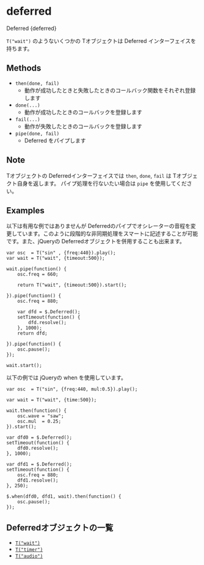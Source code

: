 deferred
========
Deferred {deferred}

`T("wait")` のようないくつかの Tオブジェクトは Deferred インターフェイスを持ちます。

## Methods ##
- `then(done, fail)`
  - 動作が成功したときと失敗したときのコールバック関数をそれぞれ登録します
- `done(...)`
  - 動作が成功したときのコールバックを登録します
- `fail(...)`
  - 動作が失敗したときのコールバックを登録します
- `pipe(done, fail)`  
  - Deferred をパイプします


## Note ##
Tオブジェクトの Deferredインターフェイスでは `then`, `done`, `fail` は Tオブジェクト自身を返します。
パイプ処理を行ないたい場合は `pipe` を使用してください。


## Examples ##
以下は有用な例ではありませんが Deferredのパイプでオシレーターの音程を変更しています。このように段階的な非同期処理をスマートに記述することが可能です。また、jQueryの Deferredオブジェクトを併用することも出来ます。

```timbre
var osc  = T("sin" , {freq:440}).play();
var wait = T("wait", {timeout:500});

wait.pipe(function() {
    osc.freq = 660;
    
    return T("wait", {timeout:500}).start();
    
}).pipe(function() {
    osc.freq = 880;
    
    var dfd = $.Deferred();
    setTimeout(function() {
        dfd.resolve();
    }, 1000);
    return dfd;
    
}).pipe(function() {
    osc.pause();
});

wait.start();
```

以下の例では jQueryの when を使用しています。

```timbre
var osc  = T("sin", {freq:440, mul:0.5}).play();

var wait = T("wait", {time:500});

wait.then(function() {
    osc.wave = "saw";
    osc.mul  = 0.25;
}).start();

var dfd0 = $.Deferred();
setTimeout(function() {
    dfd0.resolve();
}, 1000);

var dfd1 = $.Deferred();
setTimeout(function() {
    osc.freq = 880;
    dfd1.resolve();
}, 250);

$.when(dfd0, dfd1, wait).then(function() {
    osc.pause();
});
```

## Deferredオブジェクトの一覧 ##

- [`T("wait")`](/timbre.js/docs/ja/wait.html)
- [`T("timer")`](/timbre.js/docs/ja/timer.html)
- [`T("audio")`](/timbre.js/docs/ja/audio.html)
